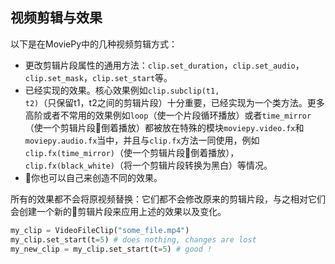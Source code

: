 ## 视频剪辑与效果

以下是在MoviePy中的几种视频剪辑方式：

* 更改剪辑片段属性的通用方法：<code>clip.set_duration</code>，<code>clip.set_audio</code>，<code>clip.set_mask</code>，<code>clip.set_start</code>等。
* 已经实现的效果。核心效果例如<code>clip.subclip(t1, t2)</code>（只保留t1，t2之间的剪辑片段）十分重要，已经实现为一个类方法。更多高阶或者不常用的效果例如<code>loop</code>（使一个片段循环播放）或者<code>time_mirror</code>（使一个剪辑片段倒着播放）都被放在特殊的模块<code>moviepy.video.fx</code>和<code>moviepy.audio.fx</code>当中，并且与<code>clip.fx</code>方法一同使用，例如<code>clip.fx(time_mirror)</code>（使一个剪辑片段倒着播放），<code>clip.fx(black_white)</code>（将一个剪辑片段转换为黑白）等情况。
* 你也可以自己来创造不同的效果。

所有的效果都不会将原视频替换：它们都不会修改原来的剪辑片段，与之相对它们会创建一个新的剪辑片段来应用上述的效果以及变化。

```python
my_clip = VideoFileClip("some_file.mp4")
my_clip.set_start(t=5) # does nothing, changes are lost
my_new_clip = my_clip.set_start(t=5) # good !
```
